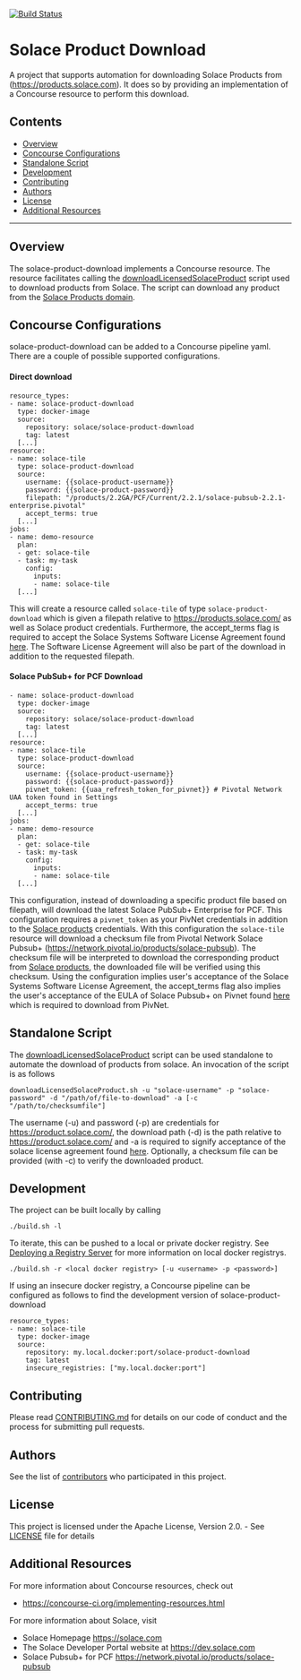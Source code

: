 [![Build Status](https://travis-ci.org/SolaceDev/solace-product-download.svg?branch=master)](https://travis-ci.org/SolaceDev/solace-product-download)

# Solace Product Download
A project that supports automation for downloading Solace Products from (https://products.solace.com). It does so by providing an implementation of a Concourse resource to perform this download.
## Contents
* [Overview](#overview)
* [Concourse Configurations](#concourse-configurations)
* [Standalone Script](#standalone-script)
* [Development](#development)
* [Contributing](#contributing)
* [Authors](#authors)
* [License](#license)
* [Additional Resources](#additional-resources)
---
## Overview
The solace-product-download implements a Concourse resource. The resource facilitates calling the [downloadLicensedSolaceProduct](bin/downloadLicensedSolaceProduct.sh) script used to download products from Solace. The script can download any product from the [Solace Products domain](https://products.solace.com/).

## Concourse Configurations
solace-product-download can be added to a Concourse pipeline yaml. There are a couple of possible supported configurations.
#### Direct download
```
resource_types:
- name: solace-product-download
  type: docker-image
  source:
    repository: solace/solace-product-download
    tag: latest
  [...]
resource:
- name: solace-tile
  type: solace-product-download
  source:
    username: {{solace-product-username}}
    password: {{solace-product-password}}
    filepath: "/products/2.2GA/PCF/Current/2.2.1/solace-pubsub-2.2.1-enterprise.pivotal"
    accept_terms: true
  [...]
jobs:
- name: demo-resource
  plan:
  - get: solace-tile
  - task: my-task
    config:
      inputs:
      - name: solace-tile
  [...]
```
This will create a resource called `solace-tile` of type `solace-product-download` which is given a filepath relative to https://products.solace.com/ as well as Solace product credentials. Furthermore, the accept_terms flag is required to accept the Solace Systems Software License Agreement found [here](https://products.solace.com/Solace-Systems-Software-License-Agreement.pdf). The Software License Agreement will also be part of the download in addition to the requested filepath.

#### Solace PubSub+ for PCF Download
```
- name: solace-product-download
  type: docker-image
  source:
    repository: solace/solace-product-download
    tag: latest
  [...]
resource:
- name: solace-tile
  type: solace-product-download
  source:
    username: {{solace-product-username}}
    password: {{solace-product-password}}
    pivnet_token: {{uaa_refresh_token_for_pivnet}} # Pivotal Network UAA token found in Settings
    accept_terms: true
  [...]
jobs:
- name: demo-resource
  plan:
  - get: solace-tile
  - task: my-task
    config:
      inputs:
      - name: solace-tile
  [...]
```
This configuration, instead of downloading a specific product file based on filepath, will download the latest Solace PubSub+ Enterprise for PCF. This configuration requires a `pivnet_token` as your PivNet credentials in addition to the [Solace products](https://products.solace.com/) credentials.
With this configuration the `solace-tile` resource will download a checksum file from Pivotal Network Solace Pubsub+ (https://network.pivotal.io/products/solace-pubsub).
The checksum file will be interpreted to download the corresponding product from [Solace products](https://products.solace.com/), the downloaded file will be verified using this checksum. Using the configuration implies user's acceptance of the Solace Systems Software License Agreement, the accept_terms flag also implies the user's acceptance of the EULA of Solace Pubsub+ on Pivnet found [here](https://network.pivotal.io/legal_document_agreements/686270) which is required to download from PivNet.

## Standalone Script
The [downloadLicensedSolaceProduct](bin/downloadLicensedSolaceProduct.sh) script can be used standalone to automate the download of products from solace. An invocation of the script is as follows
```
downloadLicensedSolaceProduct.sh -u "solace-username" -p "solace-password" -d "/path/of/file-to-download" -a [-c "/path/to/checksumfile"]
```
The username (-u) and password (-p) are credentials for https://product.solace.com/, the download path (-d) is the path relative to https://product.solace.com/ and -a is required to signify acceptance of the solace license agreement found [here](https://products.solace.com/Solace-Systems-Software-License-Agreement.pdf). Optionally, a checksum file can be provided (with -c) to verify the downloaded product.

## Development
The project can be built locally by calling
```
./build.sh -l
```
To iterate, this can be pushed to a local or private docker registry. See [Deploying a Registry Server](https://docs.docker.com/registry/deploying/) for more information on local docker registrys.
```
./build.sh -r <local docker registry> [-u <username> -p <password>]
```
If using an insecure docker registry, a Concourse pipeline can be configured as follows to find the development version of solace-product-download
```
resource_types:
- name: solace-tile
  type: docker-image
  source:
    repository: my.local.docker:port/solace-product-download
    tag: latest
    insecure_registries: ["my.local.docker:port"]
```
## Contributing
Please read [CONTRIBUTING.md](CONTRIBUTING.md) for details on our code of conduct and the process for submitting pull requests.
## Authors
See the list of [contributors](graphs/contributors) who participated in this project.
## License
This project is licensed under the Apache License, Version 2.0. - See [LICENSE](LICENSE) file for details
## Additional Resources
For more information about Concourse resources, check out
* https://concourse-ci.org/implementing-resources.html

For more information about Solace, visit
* Solace Homepage https://solace.com
* The Solace Developer Portal website at https://dev.solace.com
* Solace Pubsub+ for PCF https://network.pivotal.io/products/solace-pubsub
